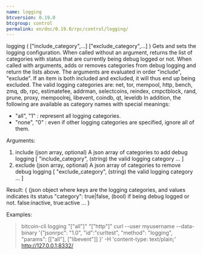 ```yaml
---
name: logging
btcversion: 0.19.0
btcgroup: control
permalink: en/doc/0.19.0/rpc/control/logging/
---
```


logging ( ["include_category",...] ["exclude_category",...] )
Gets and sets the logging configuration.
When called without an argument, returns the list of categories with status that are currently being debug logged or not.
When called with arguments, adds or removes categories from debug logging and return the lists above.
The arguments are evaluated in order "include", "exclude".
If an item is both included and excluded, it will thus end up being excluded.
The valid logging categories are: net, tor, mempool, http, bench, zmq, db, rpc, estimatefee, addrman, selectcoins, reindex, cmpctblock, rand, prune, proxy, mempoolrej, libevent, coindb, qt, leveldb
In addition, the following are available as category names with special meanings:
  - "all",  "1" : represent all logging categories.
  - "none", "0" : even if other logging categories are specified, ignore all of them.

Arguments:
1. include                    (json array, optional) A json array of categories to add debug logging
     [
       "include_category",    (string) the valid logging category
       ...
     ]
2. exclude                    (json array, optional) A json array of categories to remove debug logging
     [
       "exclude_category",    (string) the valid logging category
       ...
     ]

Result:
{                   (json object where keys are the logging categories, and values indicates its status
  "category": true|false,  (bool) if being debug logged or not. false:inactive, true:active
  ...
}

Examples:
> bitcoin-cli logging "[\"all\"]" "[\"http\"]"
> curl --user myusername --data-binary '{"jsonrpc": "1.0", "id":"curltest", "method": "logging", "params": [["all"], ["libevent"]] }' -H 'content-type: text/plain;' http://127.0.0.1:8332/



